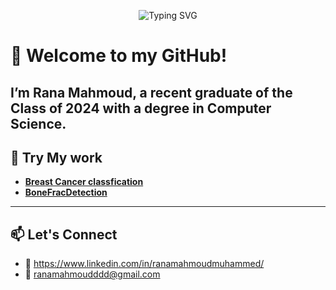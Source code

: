 <p align="center">
  <img src="https://readme-typing-svg.herokuapp.com?font=Fira+Code&size=24&pause=1000&color=ffe933&center=true&vCenter=true&width=435&lines=👋+Hi%2C+I'm+Aaisha+the+Coder!;I+love+Python+%26+Scratch;I'm+12+years+old+💙" alt="Typing SVG" />
</p>













# 👋 Welcome to my GitHub!

I’m Rana Mahmoud, a recent graduate of the Class of 2024 with a degree in Computer Science. 
---

## 🧠 Try My work 
- **[Breast Cancer classfication](https://breastcancerclassification-fkyl7yjknvkjk4wdqcgdgg.streamlit.app/)**
- **[BoneFracDetection](https://bonefractureclassification-vgqukayvd8kipm4ppnrvqh.streamlit.app/)**
---

## 📫 Let's Connect
- 📧 https://www.linkedin.com/in/ranamahmoudmuhammed/
- 📧 ranamahmoudddd@gmail.com

